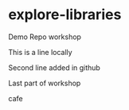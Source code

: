 # explore-libraries
Demo Repo workshop

This is a line locally 

Second line added in github

Last part of workshop

cafe
